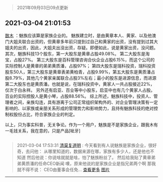 > 2021年09月03日09点更新
<link rel="stylesheet" href="https://cdn.jsdelivr.net/gh/taotie6/sampleJSON@main/css/photo_show.css">


 ## 2021-03-04 21:01:53 

 [㪚木](https://www.coolapk.com/feed/25291020?shareKey=OWNjY2JmMzY2NmY2NjEzMTc3YzY~) ：魅族应该算是家族企业的。
魅族建立时，是由黄章本人、黄家、以及他澳门大姐夫联合出资的，但黄章多年前只提到过自己和黄家的出资，没有提到过其大姐夫的出资，因此，大姐夫出没出资，存疑。即便如此，说是黄家出资，没问题。
其次，魅族科技13个股东，第一大股东是黄章占股49.08%。<!--break-->
第二大股东是淘宝，占股27%。
第三大股东是百科管理咨询合伙企业占股6.15%，而这个公司的实际控制人是黄章的弟弟黄质潘，占股97%；
第四大股东是瑞科投资，瑞科投资股东50人，第三大股东是黄章表弟黄柏青，占股9.99%，第五大股东是黄质潘占股8.79%，其他几个黄家亲属联合占股3%左右；最小的股东是进源信息，而进源第二大股东也是黄质潘。也就是说，在瑞科投资中，黄家人一共占股接近22%，仅次于白永祥。
另外还有启亚、百业等中小股东，启亚中也有几个黄家人占股。百业的实际控股人是黄小琴，占股88.56%。
综上所述，魅族科技中，投资人、管理者之间，亲族勾连，具有游离于公司正常组织架构外的、对企业管理决策有一定影响的、以家族或亲朋关系形成的管理势力和影响势力，且持有魅族科技的绝对控制权股份占比，符合家族企业的判定。

以上，只为事实科普，无关争论。作为一个用户，魅族是不是家族企业，跟我木有一毛钱关系，我在意的，只是产品[呲牙] 

<div class="album">
<img class="img-item" src="" />
</div>

> 2021-03-04 17:53:31 
> [清渠复道明](https://www.coolapk.com/feed/25286200?shareKey=NjkwNWUxMWQ3YjUyNjEzMTc3YzY~) : 今天看到有人说魅族是家族企业，很好奇，去问他： 从哪里知道的，数据来源在哪，家族有多少人，还是他也不知道 然后他说：你说啥就就是啥，怕了魅族粉丝了。 然后给我贴了黄章弟弟黄质潘的任命CEO新闻 噢，原来他说的是家族企业是指兄弟两个啊 那我就不得不说： CEO由董事会任免... <a href="">查看更多</a> 
[图片]()

 ------- 

